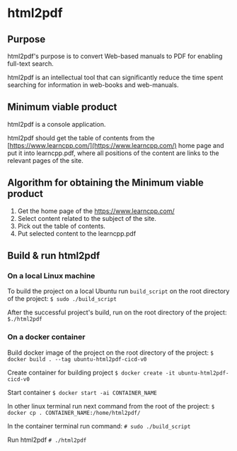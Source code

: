 # html2pdf



## Purpose

html2pdf's purpose is to convert Web-based manuals to PDF for enabling full-text search.

html2pdf is an intellectual tool that can significantly reduce the time spent searching for information in web-books and web-manuals.

## Minimum viable product

html2pdf is a console application.

html2pdf should get the table of contents from the [https://www.learncpp.com/](https://www.learncpp.com/) home page and put it into learncpp.pdf, where all positions of the content are links to the relevant pages of the site.

## Algorithm for obtaining the Minimum viable product

1. Get the home page of the https://www.learncpp.com/
2. Select content related to the subject of the site.
3. Pick out the table of contents.
4. Put selected content to the learncpp.pdf

## Build & run html2pdf

### On a local Linux machine

To build the project on a local Ubuntu run `build_script` on the root directory of the project:
`$ sudo ./build_script`

After the successful project's build, run on the root directory of the project:
`$./html2pdf`

### On a docker container

Build docker image of the project on the root directory of the project:
`$ docker build . --tag ubuntu-html2pdf-cicd-v0`

Create container for building project
`$ docker create -it ubuntu-html2pdf-cicd-v0`

Start container
`$ docker start -ai CONTAINER_NAME`

In other linux terminal run next command from the root of the project:
`$ docker cp . CONTAINER_NAME:/home/html2pdf/`

In the container terminal run command:
`# sudo ./build_script`

Run html2pdf
`# ./html2pdf`
